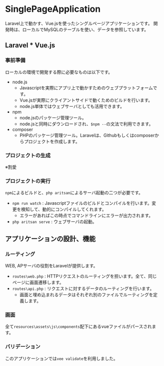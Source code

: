 # SinglePageApplication
Laravel上で動かす、Vue.jsを使ったシングルページアプリケーションです。
開発時は、ローカルでMySQLのテーブルを使い、データを参照しています。
## Laravel * Vue.js
### 事前準備
ローカルの環境で開発する際に必要なものは以下です。
- node.js
  - Javascriptを実際にアプリ上で動かすためのウェブプラットフォームです。
  - Vue.jsが実際にクライアントサイドで動くためのビルドを行います。
  - node.js単体ではウェブサーバとしても活用できます。
- npm
  - node.jsのパッケージ管理ツール。
  - node.jsと同時にダウンロードされ、`$npm --`の文法で利用できます。
- composer
  - PHPのパッケージ管理ツール。Laravelは、Githubもしくはcomposerからプロジェクトを作成します。
### プロジェクトの生成
※割愛
### プロジェクトの実行
`npm`によるビルドと、`php aritsan`によるサーバ起動の二つが必要です。
- `npm run watch` : Javascriptファイルのビルドとコンパイルを行います。変更を検知して、動的にコンパイルしてくれます。
  - エラーがあればこの時点でコマンドラインにエラーが出力されます。
- `php aritsan serve` : ウェブサーバの起動。
## アプリケーションの設計、機能
### ルーティング
WEB, APサーバの役割をLaravelが提供します。   
- `routes\web.php` : HTTPリクエストのルーティングを担います。全て、同じページに画面遷移します。
- `routes\api.php` : リクエストに対するデータのルーティングを行います。
  - 画面と埋め込まれるデータはそれぞれ別のファイルでルーティングを定義します。
### 画面
全て`resources\assets\js\components`配下にあるvueファイルがパースされます。  
### バリデーション
このアプリケーションでは`vee validate`を利用しました。
